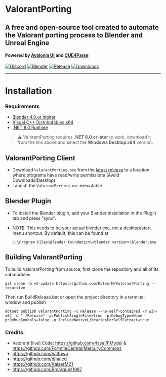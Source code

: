 ﻿# ValorantPorting 
A free and open-source tool created to automate the Valorant porting process to Blender and Unreal Engine
------------------------------------------

#### Powered by [Avalonia UI](https://avaloniaui.net/) and [CUE4Parse](https://github.com/FabianFG/CUE4Parse)

[![Discord](https://discord.com/api/guilds/866821077769781249/widget.png?style=shield)](https://discord.com/invite/valorant-3d-and-editing-845075183038627881)
[![Blender](https://img.shields.io/badge/Blender-4.0+-blue?logo=blender&logoColor=white&color=orange)](https://www.blender.org/download/)
[![Release](https://img.shields.io/github/release/Ka1serM/ValorantPorting)]()
[![Downloads](https://img.shields.io/github/downloads/Ka1serM/ValorantPorting/total?color=green)]()
***

# Installation

### Requirements
* [Blender 4.0 or higher](https://www.blender.org/download/)
* [Visual C++ Distributables x64](https://docs.microsoft.com/en-us/cpp/windows/latest-supported-vc-redist?view=msvc-170)
* [.NET 8.0 Runtime](https://dotnet.microsoft.com/en-us/download/dotnet/8.0/runtime)
> ⚠️ ValorantPorting requires **.NET 8.0 or later** to work, download it from the link above and select the **Windows Desktop x64** version.

## ValorantPorting Client
* Download `ValorantPorting.exe` from the [latest release](https://github.com/KaiserM21/ValorantPorting/releases) to a location where programs have read/write permissions (Avoid Downloads/Desktop)
* Launch the `ValorantPorting.exe` executable

## Blender Plugin
* To install the Blender plugin, add your Blender installation in the Plugin tab and press "sync".
* NOTE: This needs to be your actual blender.exe, not a desktop/start menu shortcut.  By default, this can be found at
  
  ```C:\Program Files\Blender Foundation\<blender.version>\blender.exe```

## Building ValorantPorting

To build ValorantPorting from source, first clone the repository and all of its submodules.

```
git clone -b v2-update https://github.com/Ka1serM/ValorantPorting --recursive
```

Then run BuildRelease.bat or open the project directory in a terminal window and publish

```
dotnet publish ValorantPorting -c Release --no-self-contained -r win-x64 -o "./Release" -p:PublishSingleFile=true -p:DebugType=None -p:DebugSymbols=false -p:IncludeNativeLibrariesForSelfExtract=true
```

### Credits:
* Valorant [live] Code: https://github.com/4sval/FModel & https://github.com/FortniteCentral/MercuryCommons 
* https://github.com/halfuwu
* https://github.com/djhaled
* https://github.com/KaiserM21
* https://github.com/Bmarquez1997
